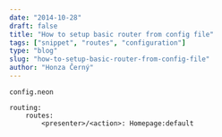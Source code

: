 ```yaml
---
date: "2014-10-28"
draft: false
title: "How to setup basic router from config file"
tags: ["snippet", "routes", "configuration"]
type: "blog"
slug: "how-to-setup-basic-router-from-config-file"
author: "Honza Černý"
---
```


`config.neon`

```neon
routing:
    routes:
        <presenter>/<action>: Homepage:default
```
